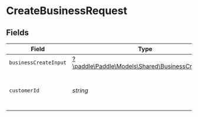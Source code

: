 # CreateBusinessRequest


## Fields

| Field                                                                                           | Type                                                                                            | Required                                                                                        | Description                                                                                     | Example                                                                                         |
| ----------------------------------------------------------------------------------------------- | ----------------------------------------------------------------------------------------------- | ----------------------------------------------------------------------------------------------- | ----------------------------------------------------------------------------------------------- | ----------------------------------------------------------------------------------------------- |
| `businessCreateInput`                                                                           | [?\paddle\Paddle\Models\Shared\BusinessCreateInput](../../models/shared/BusinessCreateInput.md) | :heavy_minus_sign:                                                                              | N/A                                                                                             |                                                                                                 |
| `customerId`                                                                                    | *string*                                                                                        | :heavy_check_mark:                                                                              | Paddle ID of the customer entity to work with.                                                  | ctm_01gw1xk43eqy2rrf0cs93zvm6t                                                                  |